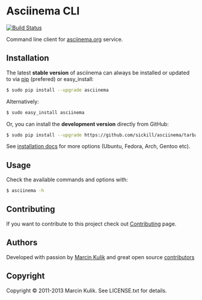 # Asciinema CLI

[![Build Status](https://travis-ci.org/asciinema/asciinema-cli.svg?branch=go)](https://travis-ci.org/asciinema/asciinema-cli)

Command line client for [asciinema.org](https://asciinema.org) service.

## Installation

The latest __stable version__ of asciinema can always be installed or updated
to via [pip](http://www.pip-installer.org/en/latest/index.html) (prefered) or
easy\_install:

```bash
$ sudo pip install --upgrade asciinema
````

Alternatively:

```bash
$ sudo easy_install asciinema
```

Or, you can install the __development version__ directly from GitHub:

```bash
$ sudo pip install --upgrade https://github.com/sickill/asciinema/tarball/master
```

See [installation docs](https://asciinema.org/docs/installation) for more
options (Ubuntu, Fedora, Arch, Gentoo etc).

## Usage

Check the available commands and options with:

```bash
$ asciinema -h
```

## Contributing

If you want to contribute to this project check out
[Contributing](https://asciinema.org/contributing) page.

## Authors

Developed with passion by [Marcin Kulik](http://ku1ik.com) and great open
source [contributors](https://github.com/sickill/asciinema/contributors)

## Copyright

Copyright &copy; 2011-2013 Marcin Kulik. See LICENSE.txt for details.
